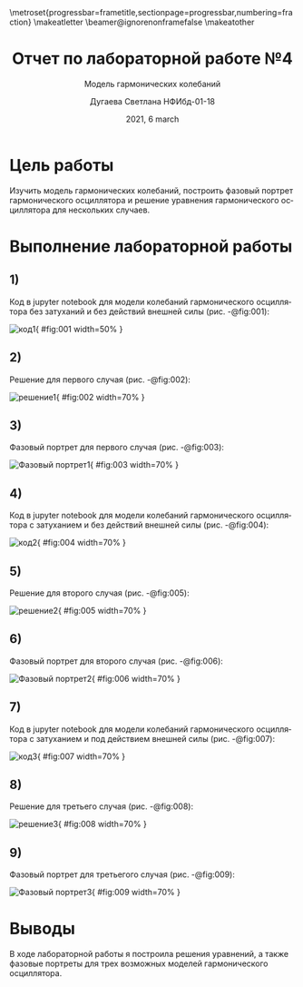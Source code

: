 ﻿---
## Front matter
lang: ru-RU
title: Отчет по лабораторной работе №4
subtitle: Модель гармонических колебаний
author: Дугаева Светлана НФИбд-01-18
institute:
	inst{1}RUDN University, Moscow, Russian Federation
date: 2021, 6 march

## Formatting
toc: false
slide_level: 2
theme: metropolis
header-includes:
 - \metroset{progressbar=frametitle,sectionpage=progressbar,numbering=fraction}
 - '\makeatletter'
 - '\beamer@ignorenonframefalse'
 - '\makeatother'
aspectratio: 43
section-titles: true
---
# Цель работы

Изучить модель гармонических колебаний, построить фазовый портрет гармонического осциллятора и решение уравнения гармонического осциллятора для нескольких случаев.

# Выполнение лабораторной работы

## 1)

Код в jupyter notebook для модели колебаний гармонического осциллятора без затуханий и без действий внешней силы (рис. -@fig:001):

![код1](images/7.png){ #fig:001 width=50% }

## 2)

Решение для первого случая (рис. -@fig:002):

![решение1](images/1.png){ #fig:002 width=70% }

## 3)

Фазовый портрет для первого случая (рис. -@fig:003):

![Фазовый портрет1](images/2.png){ #fig:003 width=70% }


## 4)

Код в jupyter notebook для модели колебаний гармонического осциллятора с затуханием и без действий внешней силы (рис. -@fig:004):

![код2](images/8.png){ #fig:004 width=70% }

## 5)

Решение для второго случая (рис. -@fig:005):

![решение2](images/3.png){ #fig:005 width=70% }

## 6)

Фазовый портрет для второго случая (рис. -@fig:006):

![Фазовый портрет2](images/4.png){ #fig:006 width=70% }

## 7)

Код в jupyter notebook для модели колебаний гармонического осциллятора c затуханием и под действием внешней силы (рис. -@fig:007):

![код3](images/9.png){ #fig:007 width=70% }

## 8)

Решение для третьего случая (рис. -@fig:008):

![решение3](images/5.png){ #fig:008 width=70% }

## 9)

Фазовый портрет для третьегого случая (рис. -@fig:009):

![Фазовый портрет3](images/6.png){ #fig:009 width=70% }


# Выводы

В ходе лабораторной работы я построила решения уравнений, а также фазовые портреты для трех возможных моделей гармонического осциллятора.
